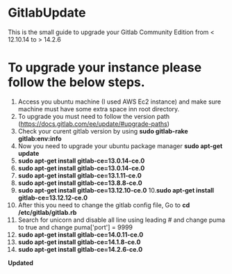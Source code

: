# GitlabUpdate
This is the small guide to upgrade your Gitlab Community Edition from &lt; 12.10.14 to > 14.2.6

# To upgrade your instance please follow the below steps.

1. Access you ubuntu machine (I used AWS Ec2 instance) and make sure machine must have some extra space inn root directory.
2. To upgrade you must need to follow the version path (https://docs.gitlab.com/ee/update/#upgrade-paths)
3. Check your curent gitlab version by using **sudo gitlab-rake gitlab:env:info**
4. Now you need to upgrade your ubuntu package manager **sudo apt-get update**
5. **sudo apt-get install gitlab-ce=13.0.14-ce.0**
6. **sudo apt-get install gitlab-ce=13.0.14-ce.0**
7. **sudo apt-get install gitlab-ce=13.1.11-ce.0**
8. **sudo apt-get install gitlab-ce=13.8.8-ce.0**
9. **sudo apt-get install gitlab-ce=13.12.10-ce.0**
10.**sudo apt-get install gitlab-ce=13.12.12-ce.0**
11. After this you need to change the gitlab config file, Go to **cd /etc/gitlab/gitlab.rb**
12. Search for unicorn and disable all line using leading # and change puma to true and change puma['port'] = 9999
13. **sudo apt-get install gitlab-ce=14.0.11-ce.0**
14. **sudo apt-get install gitlab-ce=14.1.8-ce.0**
15. **sudo apt-get install gitlab-ce=14.2.6-ce.0**

**Updated**
